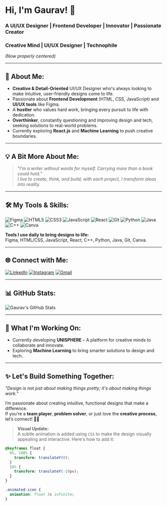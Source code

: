 # Hi, I'm Gaurav! 👋
### A UI/UX Designer | Frontend Developer | Innovator | Passionate Creator  

### **Creative Mind | UI/UX Designer | Technophile**  
*(Now properly centered)*  

---

## 🎨 About Me:
- **Creative & Detail-Oriented** UI/UX Designer who's always looking to make intuitive, user-friendly designs come to life.
- Passionate about **Frontend Development** (HTML, CSS, JavaScript) and **UI/UX tools** like Figma.
- A **hustler** who values hard work, bringing every pursuit to life with dedication.
- **Overthinker**, constantly questioning and improving design and tech, seeking solutions to real-world problems.
- Currently exploring **React.js** and **Machine Learning** to push creative boundaries.

---

## 💡 A Bit More About Me:
> "_I'm a writer without words for myself. Carrying more than a book could hold._"  
> *I live to create, think, and build; with each project, I transform ideas into reality.*

---

## 🛠️ My Tools & Skills:
![Figma](https://img.icons8.com/color/48/000000/figma.png)
![HTML5](https://img.icons8.com/color/48/000000/html-5.png)
![CSS3](https://img.icons8.com/color/48/000000/css3.png)
![JavaScript](https://img.icons8.com/color/48/000000/javascript.png)
![React](https://img.icons8.com/color/48/000000/react-native.png)
![Git](https://img.icons8.com/color/48/000000/git.png)
![Python](https://img.icons8.com/color/48/000000/python.png)
![Java](https://img.icons8.com/color/48/000000/java.png)
![C++](https://img.icons8.com/color/48/000000/c-plus-plus-logo.png)
![Canva](https://img.icons8.com/color/48/000000/canva.png)

**Tools I use daily to bring designs to life:**  
Figma, HTML/CSS, JavaScript, React, C++, Python, Java, Git, Canva.

---

## 🌐 Connect with Me:
[![LinkedIn](https://img.icons8.com/color/48/000000/linkedin.png)](https://www.linkedin.com/in/your-link/)
[![Instagram](https://img.icons8.com/color/48/000000/instagram-new.png)](https://www.instagram.com/your-profile/)
[![Gmail](https://img.icons8.com/color/48/000000/gmail.png)](mailto:your-email@gmail.com)

---

## 📊 GitHub Stats:
![Gaurav's GitHub Stats](https://github-readme-stats.vercel.app/api?username=gauravmishra08&show_icons=true&theme=radical)

---

## 🚀 What I'm Working On:
- Currently developing **UNISPHERE** – A platform for creative minds to collaborate and innovate.
- Exploring **Machine Learning** to bring smarter solutions to design and tech.

---

## ✨ Let's Build Something Together:
_"Design is not just about making things pretty; it's about making things work."_  

I’m passionate about creating intuitive, functional designs that make a difference.  
If you’re a **team player**, **problem solver**, or just love the **creative process**, let’s connect! 🌟✨

> **Visual Update:**  
A subtle animation is added using `CSS` to make the design visually appealing and interactive. Here's how to add it:
```css
@keyframes float {
  0%, 100% {
    transform: translateY(0);
  }
  50% {
    transform: translateY(-10px);
  }
}

.animated-icon {
  animation: float 3s infinite;
}
